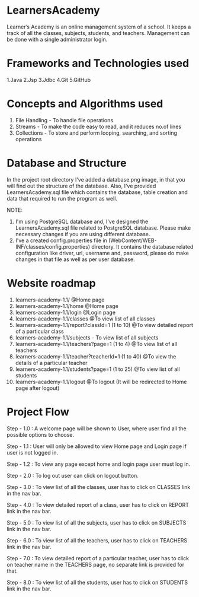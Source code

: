 # LearnersAcademy

Learner’s Academy is an online management system of a school. It keeps a track of all the classes, subjects, students,
and teachers. Management can be done with a single administrator login.

# Frameworks and Technologies used

 1.Java
 2.Jsp
 3.Jdbc
 4.Git 
 5.GitHub

# Concepts and Algorithms used

1. File Handling - To handle file operations
2. Streams - To make the code easy to read, and it reduces no.of lines
3. Collections - To store and perform looping, searching, and sorting operations

# Database and Structure

In the project root directory I've added a database.png image, in that you will find out the structure of the database.
Also, I've provided LearnersAcademy.sql file which contains the database, table creation and data that required to run
the program as well.

NOTE:

1. I'm using PostgreSQL database and, I've designed the LearnersAcademy.sql file related to PostgreSQL database. Please
   make necessary changes if you are using different database.
2. I've a created config.properties file in (WebContent/WEB-INF/classes/config.properties) directory. It contains the
   database related configuration like driver, url, username and, password, please do make changes in that file as well
   as per user database.

# Website roadmap

1. learners-academy-1.1/ @Home page
2. learners-academy-1.1/home @Home page
3. learners-academy-1.1/login @Login page
4. learners-academy-1.1/classes @To view list of all classes
5. learners-academy-1.1/report?classId=1 (1 to 10)      @To view detailed report of a particular class
6. learners-academy-1.1/subjects - To view list of all subjects
7. learners-academy-1.1/teachers?page=1 (1 to 4)        @To view list of all teachers
8. learners-academy-1.1/teacher?teacherId=1 (1 to 40)   @To view the details of a particular teacher
9. learners-academy-1.1/students?page=1 (1 to 25)       @To view list of all students
10. learners-academy-1.1/logout @To logout (It will be redirected to Home page after logout)

# Project Flow

Step - 1.0 : A welcome page will be shown to User, where user find all the possible options to choose.

Step - 1.1 : User will only be allowed to view Home page and Login page if user is not logged in.

Step - 1.2 : To view any page except home and login page user must log in.

Step - 2.0 : To log out user can click on logout button.

Step - 3.0 : To view list of all the classes, user has to click on CLASSES link in the nav bar.

Step - 4.0 : To view detailed report of a class, user has to click on REPORT link in the nav bar.

Step - 5.0 : To view list of all the subjects, user has to click on SUBJECTS link in the nav bar.

Step - 6.0 : To view list of all the teachers, user has to click on TEACHERS link in the nav bar.

Step - 7.0 : To view detailed report of a particular teacher, user has to click on teacher name in the TEACHERS page, no
separate link is provided for that.

Step - 8.0 : To view list of all the students, user has to click on STUDENTS link in the nav bar.